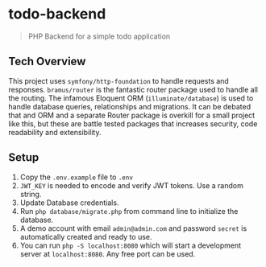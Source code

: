 # todo-backend
> PHP Backend for a simple todo application

## Tech Overview
This project uses `symfony/http-foundation` to handle requests and responses.
`bramus/router` is the fantastic router package used to handle all the routing.
The infamous Eloquent ORM (`illuminate/database`) is used to handle database queries, relationships and migrations.
It can be debated that and ORM and a separate Router package is overkill for a small project like this,
but these are battle tested packages that increases security, code readability and extensibility.

## Setup
1. Copy the `.env.example` file to `.env`
2. `JWT_KEY` is needed to encode and verify JWT tokens. Use a random string.
3. Update Database credentials.
4. Run `php database/migrate.php` from command line to initialize the database. 
5. A demo account with email `admin@admin.com` and password `secret` is automatically created and ready to use.
6. You can run `php -S localhost:8080` which will start a development server at `localhost:8080`. Any free port can be used.
